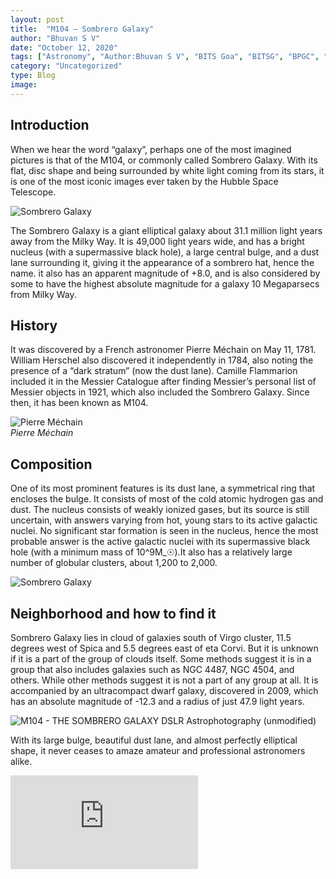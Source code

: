 ```yaml
---
layout: post
title:  "M104 – Sombrero Galaxy"
author: "Bhuvan S V"
date: "October 12, 2020"
tags: ["Astronomy", "Author:Bhuvan S V", "BITS Goa", "BITSG", "BPGC", "Celestia", "Galaxies", "galaxy", "Messier Objects", "Messier series", "Observations", "SEDS Celestia", "Skywatching", "Sombrero Galaxy"]
category: "Uncategorized"
type: Blog
image: 
---
```


## Introduction

When we hear the word “galaxy”, perhaps one of the most imagined pictures is that of the M104, or commonly called Sombrero Galaxy. With its flat, disc shape and being surrounded by white light coming from its stars, it is one of the most iconic images ever taken by the Hubble Space Telescope.

![Sombrero Galaxy](https://i.imgur.com/zSxgRN2h.png)

The Sombrero Galaxy is a giant elliptical galaxy about 31.1 million light years away from the Milky Way. It is 49,000 light years wide, and has a bright nucleus (with a supermassive black hole), a large central bulge, and a dust lane surrounding it, giving it the appearance of a sombrero hat, hence the name. it also has an apparent magnitude of +8.0, and is also considered by some to have the highest absolute magnitude for a galaxy 10 Megaparsecs from Milky Way.

## History

It was discovered by a French astronomer Pierre Méchain on May 11, 1781. William Herschel also discovered it independently in 1784, also noting the presence of a “dark stratum” (now the dust lane). Camille Flammarion included it in the Messier Catalogue after finding Messier’s personal list of Messier objects in 1921, which also included the Sombrero Galaxy. Since then, it has been known as M104.

![Pierre Méchain](https://i.imgur.com/ywDC6MKl.png)
\
*Pierre Méchain*

## Composition

One of its most prominent features is its dust lane, a symmetrical ring that encloses the bulge. It consists of most of the cold atomic hydrogen gas and dust. The nucleus consists of weakly ionized gases, but its source is still uncertain, with answers varying from hot, young stars to its active galactic nuclei. No significant star formation is seen in the nucleus, hence the most probable answer is the active galactic nuclei with its supermassive black hole (with a minimum mass of 10^9M_☉).It also has a relatively large number of globular clusters, about 1,200 to 2,000.

![Sombrero Galaxy](https://i.imgur.com/FtBHW9xh.png)

## Neighborhood and how to find it

Sombrero Galaxy lies in cloud of galaxies south of Virgo cluster, 11.5 degrees west of Spica and 5.5 degrees east of eta Corvi. But it is unknown if it is a part of the group of clouds itself. Some methods suggest it is in a group that also includes galaxies such as NGC 4487, NGC 4504, and others. While other methods suggest it is not a part of any group at all. It is accompanied by an ultracompact dwarf galaxy, discovered in 2009, which has an absolute magnitude of -12.3 and a radius of just 47.9 light years.

![M104 - THE SOMBRERO GALAXY DSLR Astrophotography (unmodified)](https://i.imgur.com/KIRLC8Ph.png)

With its large bulge, beautiful dust lane, and almost perfectly elliptical shape, it never ceases to amaze amateur and professional astronomers alike.

<div class="video-container">
<iframe src="https://www.youtube.com/embed/I4NyGLHy2Rk" title="YouTube video player" frameborder="0" allow="accelerometer; autoplay; clipboard-write; encrypted-media; gyroscope; picture-in-picture" allowfullscreen></iframe>
</div>
